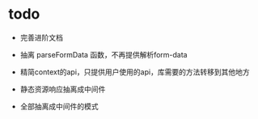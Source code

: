 # todo

- 完善进阶文档
- 抽离 parseFormData 函数，不再提供解析form-data

- 精简context的api，只提供用户使用的api，库需要的方法转移到其他地方
- 静态资源响应抽离成中间件
- 全部抽离成中间件的模式

